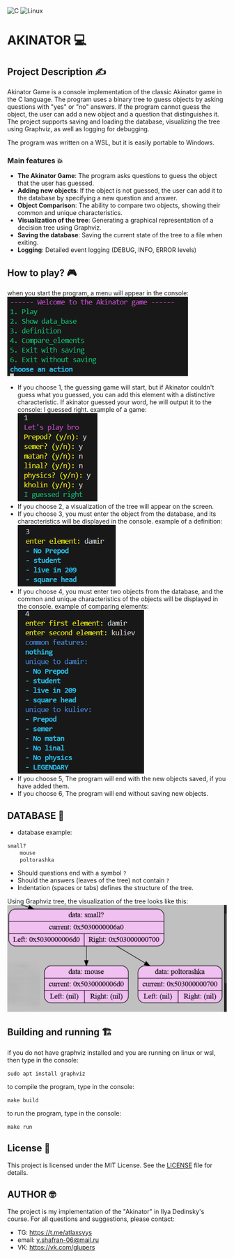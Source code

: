 ![C](https://img.shields.io/badge/C-blue)
![Linux](https://img.shields.io/badge/🐧%20Linux-yellow)
# AKINATOR :computer:
## Project Description :writing_hand:
Akinator Game is a console implementation of the classic Akinator game in the C language. The program uses a binary tree to guess objects by asking questions with "yes" or "no" answers. If the program cannot guess the object, the user can add a new object and a question that distinguishes it. The project supports saving and loading the database, visualizing the tree using Graphviz, as well as logging for debugging.

The program was written on a WSL, but it is easily portable to Windows.

### Main features :boom:
- **The Akinator Game**: The program asks questions to guess the object that the user has guessed.
- **Adding new objects**: If the object is not guessed, the user can add it to the database by specifying a new question and answer.
- **Object Comparison**: The ability to compare two objects, showing their common and unique characteristics.
- **Visualization of the tree**: Generating a graphical representation of a decision tree using Graphviz.
- **Saving the database**: Saving the current state of the tree to a file when exiting.
- **Logging**: Detailed event logging (DEBUG, INFO, ERROR levels)

## How to play? :video_game:
when you start the program, a menu will appear in the console:
![example](image_for_readme/menu.png)
- If you choose 1, the guessing game will start, but if Akinator couldn't guess what you guessed, you can add this element with a distinctive characteristic. If akinator guessed your word, he will output it to the console: I guessed right.
example of a game:
![example game](image_for_readme/play.png)
- If you choose 2, a visualization of the tree will appear on the screen.
- If you choose 3, you must enter the object from the database, and its characteristics will be displayed in the console.
example of a definition:
![example definition](image_for_readme/definiton.png)
- If you choose 4, you must enter two objects from the database, and the common and unique characteristics of the objects will be displayed in the console.
example of comparing elements:
![example comparing_nodes](image_for_readme/comparing_nodes.png)
- If you choose 5, The program will end with the new objects saved, if you have added them.
- If you choose 6, The program will end without saving new objects.

## DATABASE :dizzy:
- database example:
```
small?
    mouse
    poltorashka
```
- Should questions end with a symbol `?`
- Should the answers (leaves of the tree) not contain `?`
- Indentation (spaces or tabs) defines the structure of the tree.

Using Graphviz tree, the visualization of the tree looks like this:
![example](image_for_readme/for_readme.png)

## Building and running :building_construction:
if you do not have graphviz installed and you are running on linux or wsl, then type in the console:
```
sudo apt install graphviz
```
to compile the program, type in the console:
```
make build
```
to run the program, type in the console:
```
make run
```

## License :page_facing_up:

This project is licensed under the MIT License. See the [LICENSE](LICENSE) file for details.

## AUTHOR :nerd_face:
The project is my implementation of the "Akinator" in Ilya Dedinsky's course.
For all questions and suggestions, please contact:
- TG: https://t.me/atlaxsyys
-  email: y.shafran-06@mail.ru
- VK: https://vk.com/glupers

